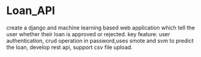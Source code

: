# Loan_API
create a django and machine learning based web application which tell the user whether their loan is approved or rejected.
key feature:
user authentication, crud operation in password,uses smote and svm to predict the loan, develop rest api, support csv file upload.


